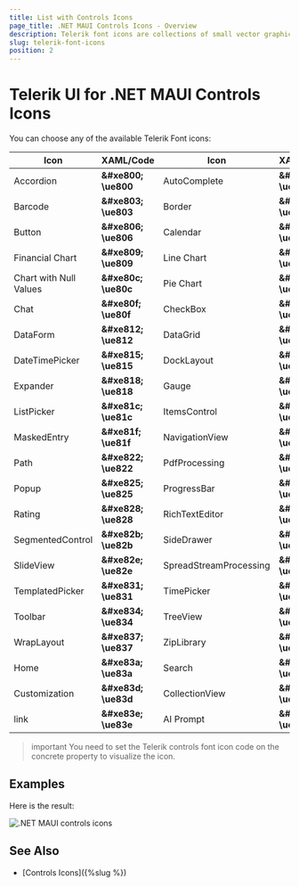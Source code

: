 ```yaml
---
title: List with Controls Icons
page_title: .NET MAUI Controls Icons - Overview
description: Telerik font icons are collections of small vector graphics used across the components in the Telerik UI for .NET MAUI suite.
slug: telerik-font-icons
position: 2
---
```


<link rel="stylesheet" href="style-controls.css" />

# Telerik UI for .NET MAUI Controls Icons

You can choose any of the available Telerik Font icons: 

| Icon | XAML/Code | Icon | XAML/Code | Icon | XAML/Code | 
|--------------------|----------------|------------|---------------------|-------------------|----------------|
| <span class="icon-rad-accordion"></span> Accordion | __\&#xe800;__ __\ue800__ | <span class="icon-rad-autocomplete"></span> AutoComplete | __\&#xe801;__ __\ue801__ | <span class="icon-rad-badgeview"></span> BadgeView | __\&#xe802;__ __\ue802__ |
| <span class="icon-rad-barcode"></span> Barcode | __\&#xe803;__ __\ue803__ | <span class="icon-rad-border"></span> Border | __\&#xe804;__ __\ue804__ | <span class="icon-rad-busyindicator"></span> BusyIndicator | __\&#xe805;__ __\ue805__ |
| <span class="icon-rad-button"></span> Button | __\&#xe806;__ __\ue806__ | <span class="icon-rad-calendar"></span> Calendar | __\&#xe807;__ __\ue807__ | <span class="icon-rad-chartbar"></span> Bar Chart | __\&#xe808;__ __\ue808__ |
| <span class="icon-rad-chartfinancial"></span> Financial Chart | __\&#xe809;__ __\ue809__  | <span class="icon-rad-chartline"></span> Line Chart | __\&#xe80b;__ __\ue80b__ | <span class="icon-rad-chartfinancialindicatort"></span> FinancialIndicator Chart | __\&#xe80a;__ __\ue80a__ |
| <span class="icon-rad-chartnullvalues"></span> Chart with Null Values | __\&#xe80c;__ __\ue80c__ | <span class="icon-rad-chartpie"></span> Pie Chart | __\&#xe80d;__ __\ue80d__ | <span class="icon-rad-chartscatter"></span> Scatter Chart | __\&#xe80e;__ __\ue80e__ |
| <span class="icon-rad-chat"></span> Chat | __\&#xe80f;__ __\ue80f__ | <span class="icon-rad-checkbox"></span> CheckBox | __\&#xe810;__ __\ue810__ | <span class="icon-rad-combobox"></span> ComboBox | __\&#xe811;__ __\ue811__ |
| <span class="icon-rad-dataform"></span> DataForm | __\&#xe812;__ __\ue812__ | <span class="icon-rad-datagrid"></span> DataGrid | __\&#xe813;__ __\ue813__ | <span class="icon-rad-datepicker"></span> DatePicker | __\&#xe814;__ __\ue814__ |
| <span class="icon-rad-datetimepicker"></span> DateTimePicker | __\&#xe815;__ __\ue815__ | <span class="icon-rad-docklayout"></span> DockLayout | __\&#xe816;__ __\ue816__ | <span class="icon-rad-entry"></span> Entry | __\&#xe817;__ __\ue817__ |
| <span class="icon-rad-expander"></span> Expander | __\&#xe818;__ __\ue818__ | <span class="icon-rad-gauge"></span> Gauge | __\&#xe819;__ __\ue819__ | <span class="icon-rad-imageeditor"></span> ImageEditor | __\&#xe81a;__ __\ue81a__ |
| <span class="icon-rad-listpicker"></span> ListPicker | __\&#xe81c;__ __\ue81c__ | <span class="icon-rad-itemscontrol"></span> ItemsControl | __\&#xe81d;__ __\ue81b__ | <span class="icon-rad-map"></span> Map | __\&#xe81e;__ __\ue81e__ |
| <span class="icon-rad-maskedentry"></span> MaskedEntry | __\&#xe81f;__ __\ue81f__ | <span class="icon-rad-navigationview"></span> NavigationView | __\&#xe820;__ __\ue820__ | <span class="icon-rad-numericinput"></span> NumericInput | __\&#xe821;__ __\ue821__ |
| <span class="icon-rad-path"></span> Path | __\&#xe822;__ __\ue822__ | <span class="icon-rad-pdfprocessing"></span> PdfProcessing | __\&#xe823;__ __\ue823__ | <span class="icon-rad-pdfviewer"></span> PdfViewer | __\&#xe824;__ __\ue824__ |
| <span class="icon-rad-popup"></span> Popup | __\&#xe825;__ __\ue825__ | <span class="icon-rad-progressbar"></span> ProgressBar | __\&#xe826;__ __\ue826__ | <span class="icon-rad-rangeslider"></span> RangeSlider | __\&#xe827;__ __\ue827__ |
| <span class="icon-rad-rating"></span> Rating | __\&#xe828;__ __\ue828__ | <span class="icon-rad-richtexteditor"></span> RichTextEditor | __\&#xe829;__ __\ue829__ | <span class="icon-rad-scheduler"></span> Scheduler | __\&#xe82a;__ __\ue82a__ |
| <span class="icon-rad-segmentedcontrol"></span> SegmentedControl | __\&#xe82b;__ __\ue82b__ | <span class="icon-rad-sidedrawer"></span> SideDrawer | __\&#xe82c;__ __\ue82c__ | <span class="icon-rad-signaturepad"></span> SignaturePad | __\&#xe82d;__ __\ue82d__ |
| <span class="icon-rad-slideview"></span> SlideView | __\&#xe82e;__ __\ue82e__ | <span class="icon-rad-spreadstreamprocessing"></span> SpreadStreamProcessing | __\&#xe82f;__ __\ue82f__ | <span class="icon-rad-tabview"></span> TabView | __\&#xe830;__ __\ue830__ |
| <span class="icon-rad-templatedpicker"></span> TemplatedPicker | __\&#xe831;__ __\ue831__  | <span class="icon-rad-timepicker"></span> TimePicker | __\&#xe832;__ __\ue832__ | <span class="icon-rad-timespanpicker"></span> TimeSpanPicker | __\&#xe833;__ __\ue833__ |
| <span class="icon-rad-toolbar"></span> Toolbar | __\&#xe834;__ __\ue834__ | <span class="icon-rad-treeview"></span> TreeView | __\&#xe835;__ __\ue835__ | <span class="icon-rad-wordsprocessing"></span> WordsProcessing | __\&#xe836;__ __\ue836__ |
| <span class="icon-rad-wraplayout"></span> WrapLayout | __\&#xe837;__ __\ue837__ | <span class="icon-rad-ziplibrary"></span> ZipLibrary | __\&#xe838;__ __\ue838__ | <span class="icon-telerikexample-hamburgermenu"></span> Hamburger Menu | __\&#xe839;__ __\ue839__ |
| <span class="icon-telerikexample-home"></span> Home | __\&#xe83a;__ __\ue83a__ | <span class="icon-telerikexample-search"></span> Search | __\&#xe83b;__ __\ue83b__ | <span class="icon-telerikexample-configuration"></span> Configuration | __\&#xe83c;__ __\ue83c__ |
| <span class="icon-telerikexample-customization"></span> Customization | __\&#xe83d;__ __\ue83d__ | <span class="icon-rad-collectionview"></span> CollectionView | __\&#xe83f;__ __\ue83f__ | <span class="icon-rad-chartarea"></span> Area Chart | __\&#xe840;__ __\ue840__ |
| <span class="icon-rad-slider"></span> link | __\&#xe83e;__ __\ue83e__ | <span class="icon-rad-aiprompt"></span> AI Prompt | __\&#xe841;__ __\ue841__ | <span class="icon-rad-listview"></span> ListView | __\&#xe81d;__ __\ue81d__ |


>important You need to set the Telerik controls font icon code on the concrete property to visualize the icon. 

## Examples




Here is the result:

![.NET MAUI controls icons](images/telerik-font-icons-grid.png)

## See Also

- [Controls Icons]({%slug %})
